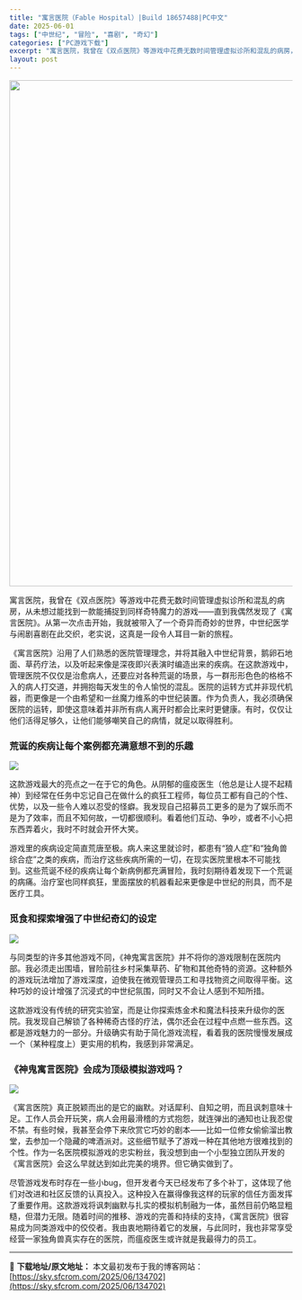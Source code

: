 ```yaml
---
title: "寓言医院（Fable Hospital）|Build 18657488|PC中文"
date: 2025-06-01
tags: ["中世纪", "冒险", "喜剧", "奇幻"]
categories: ["PC游戏下载"]
excerpt: "寓言医院，我曾在《双点医院》等游戏中花费无数时间管理虚拟诊所和混乱的病房，从未想过能找到一款能捕捉到同样奇特魔力的游戏——直到我偶然发现了《寓言医院》。从第一次点击开始，我就被带入了一个奇异而奇妙的世界，中世纪医学与闹剧喜剧在此交织，老实说，这真是一段令人耳目一新的旅程。 《寓言医院》沿用了人们熟悉&hellip;"
layout: post
---
```


<img class="aligncenter size-full wp-image-134703" src="https://sky.sfcrom.com/wp-content/uploads/2025/06/2025060102411032.webp" alt="" width="600" height="900" />

寓言医院，我曾在《双点医院》等游戏中花费无数时间管理虚拟诊所和混乱的病房，从未想过能找到一款能捕捉到同样奇特魔力的游戏——直到我偶然发现了《寓言医院》。从第一次点击开始，我就被带入了一个奇异而奇妙的世界，中世纪医学与闹剧喜剧在此交织，老实说，这真是一段令人耳目一新的旅程。

《寓言医院》沿用了人们熟悉的医院管理理念，并将其融入中世纪背景，鹅卵石地面、草药疗法，以及听起来像是深夜即兴表演时编造出来的疾病。在这款游戏中，管理医院不仅仅是治愈病人，还要应对各种荒诞的场景，与一群形形色色的格格不入的病人打交道，并拥抱每天发生的令人愉悦的混乱。医院的运转方式并非现代机器，而更像是一个由希望和一丝魔力维系的中世纪装置。作为负责人，我必须确保医院的运转，即使这意味着并非所有病人离开时都会比来时更健康。有时，仅仅让他们活得足够久，让他们能够嘲笑自己的病情，就足以取得胜利。
<h3>荒诞的疾病让每个案例都充满意想不到的乐趣</h3>
<img src="https://shared.cloudflare.steamstatic.com/store_item_assets/steam/apps/2726060/9a188c2b0ef60a94b02d69e8ad7e185cf699eaaa/ss_9a188c2b0ef60a94b02d69e8ad7e185cf699eaaa.1920x1080.jpg?t=1748530564" />

这款游戏最大的亮点之一在于它的角色。从阴郁的瘟疫医生（他总是让人提不起精神）到经常在任务中忘记自己在做什么的疯狂工程师，每位员工都有自己的个性、优势，以及一些令人难以忍受的怪癖。我发现自己招募员工更多的是为了娱乐而不是为了效率，而且不知何故，一切都很顺利。看着他们互动、争吵，或者不小心把东西弄着火，我时不时就会开怀大笑。

游戏里的疾病设定简直荒唐至极。病人来这里就诊时，都患有“狼人症”和“独角兽综合症”之类的疾病，而治疗这些疾病所需的一切，在现实医院里根本不可能找到。这些荒诞不经的疾病让每个新病例都充满冒险，我时刻期待着发现下一个荒诞的病痛。治疗室也同样疯狂，里面摆放的机器看起来更像是中世纪的刑具，而不是医疗工具。
<h3>觅食和探索增强了中世纪奇幻的设定</h3>
<img src="https://shared.cloudflare.steamstatic.com/store_item_assets/steam/apps/2726060/35726cbfc3068e10dc9dc5a0ffa655d17d6b460a/ss_35726cbfc3068e10dc9dc5a0ffa655d17d6b460a.1920x1080.jpg?t=1748530564" />

与同类型的许多其他游戏不同，《神鬼寓言医院》并不将你的游戏限制在医院内部。我必须走出围墙，冒险前往乡村采集草药、矿物和其他奇特的资源。这种额外的游戏玩法增加了游戏深度，迫使我在微观管理员工和寻找物资之间取得平衡。这种巧妙的设计增强了沉浸式的中世纪氛围，同时又不会让人感到不知所措。

这款游戏没有传统的研究实验室，而是让你探索炼金术和魔法科技来升级你的医院。我发现自己解锁了各种稀奇古怪的疗法，偶尔还会在过程中点燃一些东西。这都是游戏魅力的一部分。升级确实有助于简化游戏流程，看着我的医院慢慢发展成一个（某种程度上）更实用的机构，我感到非常满足。
<h3>《神鬼寓言医院》会成为顶级模拟游戏吗？</h3>
<img src="https://shared.cloudflare.steamstatic.com/store_item_assets/steam/apps/2726060/a404ca2711910fc0f24f9100b4120c6f19b14303/ss_a404ca2711910fc0f24f9100b4120c6f19b14303.1920x1080.jpg?t=1748530564" />

《寓言医院》真正脱颖而出的是它的幽默。对话犀利、自知之明，而且讽刺意味十足。工作人员会开玩笑，病人会用最滑稽的方式抱怨，就连弹出的通知也让我忍俊不禁。有些时候，我甚至会停下来欣赏它巧妙的剧本——比如一位修女偷偷溜出教堂，去参加一个隐藏的啤酒派对。这些细节赋予了游戏一种在其他地方很难找到的个性。作为一名医院模拟游戏的忠实粉丝，我没想到由一个小型独立团队开发的《寓言医院》会这么早就达到如此完美的境界。但它确实做到了。

尽管游戏发布时存在一些小bug，但开发者今天已经发布了多个补丁，这体现了他们对改进和社区反馈的认真投入。这种投入在赢得像我这样的玩家的信任方面发挥了重要作用。这款游戏将讽刺幽默与扎实的模拟机制融为一体，虽然目前仍略显粗糙，但潜力无限。随着时间的推移、游戏的完善和持续的支持，《寓言医院》很容易成为同类游戏中的佼佼者。我由衷地期待着它的发展，与此同时，我也非常享受经营一家独角兽真实存在的医院，而瘟疫医生或许就是我最得力的员工。

---
📖 **下载地址/原文地址：** 本文最初发布于我的博客网站：[https://sky.sfcrom.com/2025/06/134702](https://sky.sfcrom.com/2025/06/134702)
